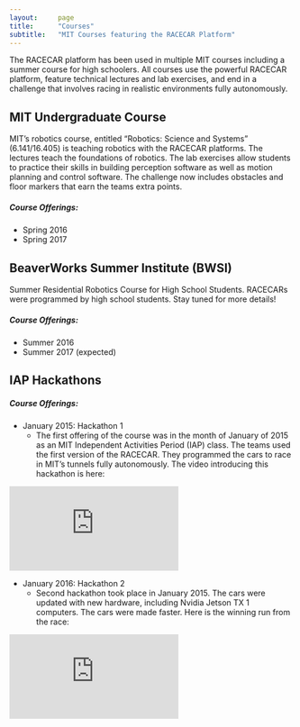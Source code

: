 ```yaml
---
layout:     page
title:      "Courses"
subtitle:   "MIT Courses featuring the RACECAR Platform"
---
```


The RACECAR platform has been used in multiple MIT courses including a summer course for high schoolers. All courses use the powerful RACECAR platform, feature technical lectures and lab exercises, and end in a challenge that involves racing in realistic environments fully autonomously.

## MIT Undergraduate Course 
MIT&#8217;s robotics course, entitled &#8220;Robotics: Science and Systems&#8221; (6.141/16.405) is teaching robotics with the RACECAR platforms. The lectures teach the foundations of robotics. The lab exercises allow students to practice their skills in building perception software as well as motion planning and control software. The challenge now includes obstacles and floor markers that earn the teams extra points.

##### Course Offerings:
* Spring 2016
* Spring 2017


## BeaverWorks Summer Institute (BWSI)

Summer Residential Robotics Course for High School Students.  RACECARs were programmed by high school students.  Stay tuned for more details!

##### Course Offerings:
* Summer 2016
* Summer 2017 (expected)



## IAP Hackathons

##### Course Offerings:

* January 2015: Hackathon 1
    * The first offering of the course was in the month of January of 2015 as an MIT Independent Activities Period (IAP) class. The teams used the first version of the RACECAR. They programmed the cars to race in MIT&#8217;s tunnels fully autonomously. The video introducing this hackathon is here:

<iframe src="https://www.youtube.com/embed/p18879Dji4c?rel=0" class="container-fluid" frameborder="0" allowfullscreen="allowfullscreen"></iframe>

* January 2016: Hackathon 2
    * Second hackathon took place in January 2015. The cars were updated with new hardware, including Nvidia Jetson TX 1 computers. The cars were made faster. Here is the winning run from the race:
    
<iframe src="https://www.youtube.com/embed/IFyInts_UA4?rel=0" class="container-fluid" frameborder="0" allowfullscreen="allowfullscreen"></iframe>

